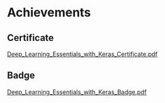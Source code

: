 

# Achievements
## Certificate
[Deep_Learning_Essentials_with_Keras_Certificate.pdf](https://prod-files-secure.s3.us-west-2.amazonaws.com/03e82b26-cccb-4906-bb56-adabcbdc0655/f5cf1405-8a02-49a4-beb6-3d50b033ba6e/Deep_Learning_Essentials_with_Keras_Certificate.pdf?X-Amz-Algorithm=AWS4-HMAC-SHA256&X-Amz-Content-Sha256=UNSIGNED-PAYLOAD&X-Amz-Credential=ASIAZI2LB4662F3ZK6W3%2F20250131%2Fus-west-2%2Fs3%2Faws4_request&X-Amz-Date=20250131T081841Z&X-Amz-Expires=3600&X-Amz-Security-Token=IQoJb3JpZ2luX2VjELD%2F%2F%2F%2F%2F%2F%2F%2F%2F%2FwEaCXVzLXdlc3QtMiJHMEUCIDN%2BvQQtiOAZpt3Tz7bWMJTQOxS97u%2Bp0p42fS%2Fdm9FVAiEA8CfA%2F4tGRkMBExNWwtDB7PWREpWA0wRwYb%2BBOKpJBeQqiAQIuf%2F%2F%2F%2F%2F%2F%2F%2F%2F%2FARAAGgw2Mzc0MjMxODM4MDUiDFS9TjLnENNnFczDbircA3tWSDW1THptreigaGlDNhAGnQpmaaDOhLUjf4HQ8BB0WvZ6fHv5s25Si%2FP3gjVcsErEDH%2FD%2FZ251x%2Fm6LuzS8V4MF5%2FS9T0VTUE6GnfAoZ7ziANbchQu10Ev4KSY%2B%2BpoXze5zTe7%2BkSOn8BLT4XDUJ5DRBFy4uPhIf3xiCCJ%2BC6PGJW%2BkFl72scW%2B6srFDzQ%2Fq2fM%2F6nPmjkpz%2BewxeTCfdAeLuguRpWWOQCo%2FMAUVCEOWptRLrZ%2Fh58T1TKdHa%2BvakYxQ7y683Y%2Feq%2Fj5H5sZfL6YhEyQ3Gv%2F0SHNS%2Ff6zRnZ9re1rCu4AwDr5XCLbdZ5Z4i%2FpTNk9F65c0BMcdKaZFqT6NxKfLZJvovmoDMm8ythjFDENTZZaoEGE6%2Ba618o6766ac%2FDUGBKUfEyFvX%2FIPp5d1JkCdUQo59iRlBcrTbHxbfInmLFS8vFLH%2F43UBwO9LGvQkJw8M83fDHYSnpOkkpCfhhDX68jTY0cwdO1w0R%2Fw%2F93J%2FesnxOH5bhgTrX4r9gsNWU4G3kUcuMw3YnUrGSASw5KxspUggCnRO58yr5xa17L4lB1u79b2rvpk96qDlOLpzMkskYeTOuZZx4gXkyOAEzNg%2B2zzGCy96aniU1YRMG9jQI0QESNMMv%2B8bwGOqUBxm%2FtBZZzExFGN0LfhbpB%2BB5ew8%2B0fP7zc%2BGrrQUe1Jh2YrKLRN4CIaTtAEn%2FYc2gvSCQ%2FWLqGDuhQ1uJoQvGi2fV%2FuN1mqaewOJIlx7onhTJEOZ%2Btf9Y6SuOcgYqERM1QL5IK7GO4g8qsOWpksyPxbPWWiWkNYY%2FNzz805%2FoGmYWKceakx5rElrfafyeaI05XywKmz2Ykj04f10TS3t5nVc%2FKQm5&X-Amz-Signature=b945d053a0921b790556c53ac2b2dedac3b094993d4d82b45cb22608ba68a437&X-Amz-SignedHeaders=host&x-id=GetObject)
## Badge
[Deep_Learning_Essentials_with_Keras_Badge.pdf](https://prod-files-secure.s3.us-west-2.amazonaws.com/03e82b26-cccb-4906-bb56-adabcbdc0655/5c209097-6d96-477f-a031-edc11aa6225f/Deep_Learning_Essentials_with_Keras_Badge.pdf?X-Amz-Algorithm=AWS4-HMAC-SHA256&X-Amz-Content-Sha256=UNSIGNED-PAYLOAD&X-Amz-Credential=ASIAZI2LB4662F3ZK6W3%2F20250131%2Fus-west-2%2Fs3%2Faws4_request&X-Amz-Date=20250131T081841Z&X-Amz-Expires=3600&X-Amz-Security-Token=IQoJb3JpZ2luX2VjELD%2F%2F%2F%2F%2F%2F%2F%2F%2F%2FwEaCXVzLXdlc3QtMiJHMEUCIDN%2BvQQtiOAZpt3Tz7bWMJTQOxS97u%2Bp0p42fS%2Fdm9FVAiEA8CfA%2F4tGRkMBExNWwtDB7PWREpWA0wRwYb%2BBOKpJBeQqiAQIuf%2F%2F%2F%2F%2F%2F%2F%2F%2F%2FARAAGgw2Mzc0MjMxODM4MDUiDFS9TjLnENNnFczDbircA3tWSDW1THptreigaGlDNhAGnQpmaaDOhLUjf4HQ8BB0WvZ6fHv5s25Si%2FP3gjVcsErEDH%2FD%2FZ251x%2Fm6LuzS8V4MF5%2FS9T0VTUE6GnfAoZ7ziANbchQu10Ev4KSY%2B%2BpoXze5zTe7%2BkSOn8BLT4XDUJ5DRBFy4uPhIf3xiCCJ%2BC6PGJW%2BkFl72scW%2B6srFDzQ%2Fq2fM%2F6nPmjkpz%2BewxeTCfdAeLuguRpWWOQCo%2FMAUVCEOWptRLrZ%2Fh58T1TKdHa%2BvakYxQ7y683Y%2Feq%2Fj5H5sZfL6YhEyQ3Gv%2F0SHNS%2Ff6zRnZ9re1rCu4AwDr5XCLbdZ5Z4i%2FpTNk9F65c0BMcdKaZFqT6NxKfLZJvovmoDMm8ythjFDENTZZaoEGE6%2Ba618o6766ac%2FDUGBKUfEyFvX%2FIPp5d1JkCdUQo59iRlBcrTbHxbfInmLFS8vFLH%2F43UBwO9LGvQkJw8M83fDHYSnpOkkpCfhhDX68jTY0cwdO1w0R%2Fw%2F93J%2FesnxOH5bhgTrX4r9gsNWU4G3kUcuMw3YnUrGSASw5KxspUggCnRO58yr5xa17L4lB1u79b2rvpk96qDlOLpzMkskYeTOuZZx4gXkyOAEzNg%2B2zzGCy96aniU1YRMG9jQI0QESNMMv%2B8bwGOqUBxm%2FtBZZzExFGN0LfhbpB%2BB5ew8%2B0fP7zc%2BGrrQUe1Jh2YrKLRN4CIaTtAEn%2FYc2gvSCQ%2FWLqGDuhQ1uJoQvGi2fV%2FuN1mqaewOJIlx7onhTJEOZ%2Btf9Y6SuOcgYqERM1QL5IK7GO4g8qsOWpksyPxbPWWiWkNYY%2FNzz805%2FoGmYWKceakx5rElrfafyeaI05XywKmz2Ykj04f10TS3t5nVc%2FKQm5&X-Amz-Signature=51c96fcee587c2c356cfc32de2ac73a4a58952e80f9a7336e89a843c8d58d141&X-Amz-SignedHeaders=host&x-id=GetObject)
